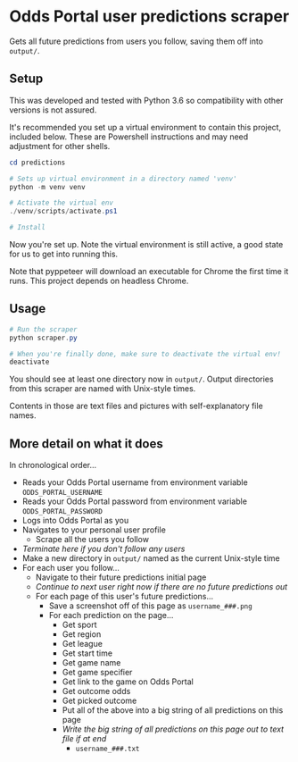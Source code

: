 
# Odds Portal user predictions scraper

Gets all future predictions from users you follow, saving them off into `output/`.

## Setup

This was developed and tested with Python 3.6 so compatibility with other versions is not assured.

It's recommended you set up a virtual environment to contain this project, included below. These are Powershell instructions and may need adjustment for other shells.

```powershell
cd predictions

# Sets up virtual environment in a directory named 'venv'
python -m venv venv

# Activate the virtual env
./venv/scripts/activate.ps1

# Install 
```

Now you're set up. Note the virtual environment is still active, a good state for us to get into running this.

Note that pyppeteer will download an executable for Chrome the first time it runs. This project depends on headless Chrome.

## Usage

```powershell
# Run the scraper
python scraper.py

# When you're finally done, make sure to deactivate the virtual env!
deactivate
```

You should see at least one directory now in `output/`. Output directories from this scraper are named with Unix-style times.

Contents in those are text files and pictures with self-explanatory file names.

## More detail on what it does

In chronological order...

- Reads your Odds Portal username from environment variable `ODDS_PORTAL_USERNAME`
- Reads your Odds Portal password from environment variable `ODDS_PORTAL_PASSWORD`
- Logs into Odds Portal as you
- Navigates to your personal user profile
    - Scrape all the users you follow
- *Terminate here if you don't follow any users*
- Make a new directory in `output/` named as the current Unix-style time
- For each user you follow...
    - Navigate to their future predictions initial page
    - *Continue to next user right now if there are no future predictions out*
    - For each page of this user's future predictions...
        - Save a screenshot off of this page as `username_###.png`
        - For each prediction on the page...
			- Get sport
			- Get region
			- Get league
			- Get start time
			- Get game name
			- Get game specifier
			- Get link to the game on Odds Portal
			- Get outcome odds
		    - Get picked outcome
            - Put all of the above into a big string of all predictions on this page
            - *Write the big string of all predictions on this page out to text file if at end*
                - `username_###.txt`
